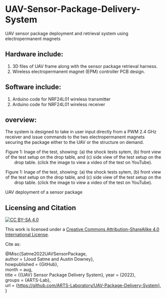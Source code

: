 # UAV-Sensor-Package-Delivery-System
UAV sensor package deployment and retrieval system using electropermanent magnets

## Hardware include:
1. 3D files of UAV frame along with the sensor package retrieval harness.
2. Wireless electropermanent magnet (EPM) controller PCB design.

## Software include:
1. Arduino code for NRF24L01 wireless transmitter
2. Arduino code for NRF24L01 wireless receiver


## overview:
The system is designed to take in user input directly from a PWM 2.4 GHz receiver and issue commands to the two electropermanent magnets securing the package either to the UAV or the structure on demand.

<p align="center">
<a <img src="media/UAV.jpg" alt="Shock test impact testing" width="800"></a>  
</p>
<p align="center">
Figure 1: Inage of the test, showing: (a) the shock tests sytem, (b) front view of the test setup on the drop table, and (c) side view of the test setup on the drop table. (click the image to view a video of the test on YouTube). 
</p>








<x-model src="media/DronePackage_Model.obj"></x-model>



<p align="center">
<a <img src="media/system.jpg" alt="Shock test impact testing" width="800"></a>  
</p>
<p align="center">
Figure 1: Inage of the test, showing: (a) the shock tests sytem, (b) front view of the test setup on the drop table, and (c) side view of the test setup on the drop table. (click the image to view a video of the test on YouTube). 
</p>



UAV deployment of a sensor package



## Licensing and Citation

[![CC BY-SA 4.0][cc-by-sa-shield]][cc-by-sa]

This work is licensed under a
[Creative Commons Attribution-ShareAlike 4.0 International License][cc-by-sa].

[cc-by-sa]: http://creativecommons.org/licenses/by-sa/4.0/
[cc-by-sa-image]: https://licensebuttons.net/l/by-sa/4.0/88x31.png
[cc-by-sa-shield]: https://img.shields.io/badge/License-CC%20BY--SA%204.0-lightgrey.svg


Cite as:

@Misc{Satme2022UAVSensorPackage,  
author = {Joud Satme and Austin Downey},  
howpublished = {GitHub},  
month = aug,  
title = {{UAV} Sensor Package Delivery System}, year = {2022},  
groups = {ARTS-Lab},  
url = {https://github.com/ARTS-Laboratory/UAV-Package-Delivery-System},  
}
